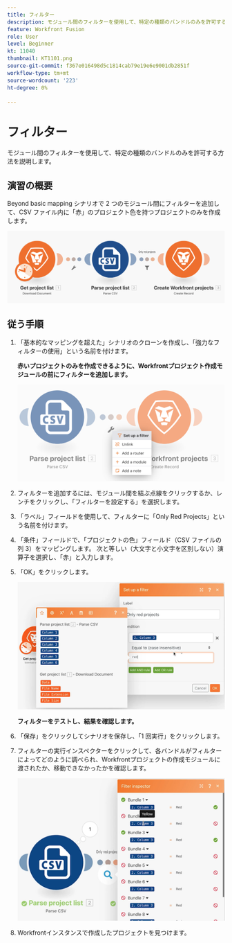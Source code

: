 ```yaml
---
title: フィルター
description: モジュール間のフィルターを使用して、特定の種類のバンドルのみを許可する方法を説明します。
feature: Workfront Fusion
role: User
level: Beginner
kt: 11040
thumbnail: KT1101.png
source-git-commit: f367e016498d5c1814cab79e19e6e9001db2851f
workflow-type: tm+mt
source-wordcount: '223'
ht-degree: 0%

---
```



# フィルター

モジュール間のフィルターを使用して、特定の種類のバンドルのみを許可する方法を説明します。

## 演習の概要

Beyond basic mapping シナリオで 2 つのモジュール間にフィルターを追加して、CSV ファイル内に「赤」のプロジェクト色を持つプロジェクトのみを作成します。

![画像 1 をフィルター](../12-exercises/assets/filters-walkthrough-1.png)

## 従う手順

1. 「基本的なマッピングを超えた」シナリオのクローンを作成し、「強力なフィルターの使用」という名前を付けます。

   **赤いプロジェクトのみを作成できるように、Workfrontプロジェクト作成モジュールの前にフィルターを追加します。**

   ![画像 2 をフィルター](../12-exercises/assets/filters-walkthrough-2.png)

1. フィルターを追加するには、モジュール間を結ぶ点線をクリックするか、レンチをクリックし、「フィルターを設定する」を選択します。
1. 「ラベル」フィールドを使用して、フィルターに「Only Red Projects」という名前を付けます。
1. 「条件」フィールドで、「プロジェクトの色」フィールド（CSV ファイルの列 3）をマッピングします。 次と等しい（大文字と小文字を区別しない）演算子を選択し、「赤」と入力します。
1. 「OK」をクリックします。

   ![画像 3 をフィルター](../12-exercises/assets/filters-walkthrough-3.png)

   **フィルターをテストし、結果を確認します。**

1. 「保存」をクリックしてシナリオを保存し、「1 回実行」をクリックします。
1. フィルターの実行インスペクターをクリックして、各バンドルがフィルターによってどのように調べられ、Workfrontプロジェクトの作成モジュールに渡されたか、移動できなかったかを確認します。

   ![画像 4 をフィルター](../12-exercises/assets/filters-walkthrough-4.png)

1. Workfrontインスタンスで作成したプロジェクトを見つけます。
